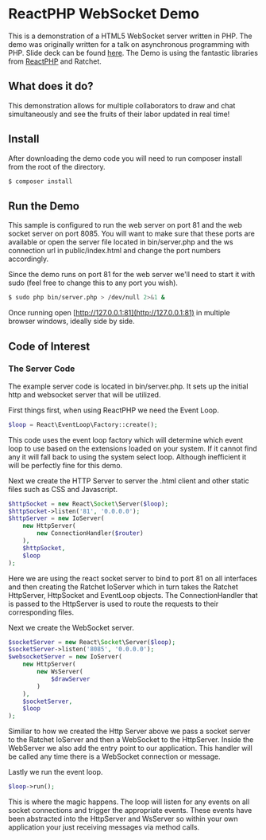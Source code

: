 # ReactPHP WebSocket Demo
This is a demonstration of a HTML5 WebSocket server written in PHP.  The demo was originally written for a talk on asynchronous programming with PHP.  Slide deck can be found [here](http://www.slideshare.net/SteveRhoades2/asynchronous-php-and-realtime-messaging).  The Demo is using the fantastic libraries from [ReactPHP](https://github.com/reactphp) and Ratchet.

## What does it do?
This demonstration allows for multiple collaborators to draw and chat simultaneously and see the fruits of their labor updated in real time!

## Install
After downloading the demo code you will need to run composer install from the root of the directory.

```bash
$ composer install
```


## Run the Demo
This sample is configured to run the web server on port 81 and the web socket server on port 8085.  You will want to make sure that these ports are available or open the server file located in bin/server.php and the ws connection url in public/index.html and change the port numbers accordingly.

Since the demo runs on port 81 for the web server we'll need to start it with sudo (feel free to change this to any port you wish).

```bash
$ sudo php bin/server.php > /dev/null 2>&1 &
```
Once running open [http://127.0.0.1:81](http://127.0.0.1:81) in multiple browser windows, ideally side by side. 

## Code of Interest

### The Server Code
The example server code is located in bin/server.php.  It sets up the initial http and websocket server that will be utilized.

First things first, when using ReactPHP we need the Event Loop.
```php
$loop = React\EventLoop\Factory::create();
```
This code uses the event loop factory which will determine which event loop to use based on the extensions loaded on your system.  If it cannot find any it will fall back to using the system select loop.  Although inefficient it will be perfectly fine for this demo.

Next we create the HTTP Server to server the .html client and other static files such as CSS and Javascript.

```php
$httpSocket = new React\Socket\Server($loop);
$httpSocket->listen('81', '0.0.0.0');
$httpServer = new IoServer(
    new HttpServer(
        new ConnectionHandler($router)
    ),
    $httpSocket,
    $loop
);
```
Here we are using the react socket server to bind to port 81 on all interfaces and then creating the Ratchet IoServer which in turn takes the Ratchet HttpServer, HttpSocket and EventLoop objects.  The ConnectionHandler that is passed to the HttpServer is used to route the requests to their corresponding files.

Next we create the WebSocket server.
```php
$socketServer = new React\Socket\Server($loop);
$socketServer->listen('8085', '0.0.0.0');
$websocketServer = new IoServer(
    new HttpServer(
        new WsServer(
            $drawServer
        )
    ),
    $socketServer,
    $loop
);
```
Similiar to how we created the Http Server above we pass a socket server to the Ratchet IoServer and then a WebSocket to the HttpServer.  Inside the WebServer we also add the entry point to our application.  This handler will be called any time there is a WebSocket connection or message.

Lastly we run the event loop.
```php
$loop->run();
```
This is where the magic happens.  The loop will listen for any events on all socket connections and trigger the appropriate events.  These events have been abstracted into the HttpServer and WsServer so within your own application your just receiving messages via method calls.
